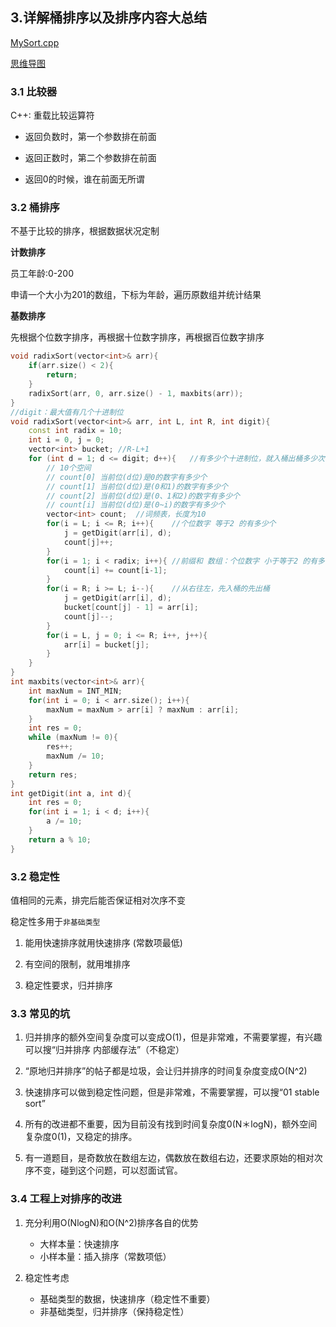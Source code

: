 ## 3.详解桶排序以及排序内容大总结
[MySort.cpp](../code/MySort.cpp)

[思维导图](../xmind/3.详解桶排序以及排序内容大总结.pdf)

### 3.1 比较器

C++: 重载比较运算符

- 返回负数时，第一个参数排在前面

- 返回正数时，第二个参数排在前面

- 返回0的时候，谁在前面无所谓

### 3.2 桶排序

不基于比较的排序，根据数据状况定制

**计数排序**

员工年龄:0-200

申请一个大小为201的数组，下标为年龄，遍历原数组并统计结果

**基数排序**

先根据个位数字排序，再根据十位数字排序，再根据百位数字排序

```cpp
void radixSort(vector<int>& arr){
    if(arr.size() < 2){
        return;
    }
    radixSort(arr, 0, arr.size() - 1, maxbits(arr));
}
//digit：最大值有几个十进制位
void radixSort(vector<int>& arr, int L, int R, int digit){
    const int radix = 10;
    int i = 0, j = 0;
    vector<int> bucket; //R-L+1
    for (int d = 1; d <= digit; d++){   //有多少个十进制位，就入桶出桶多少次
        // 10个空间
        // count[0] 当前位(d位)是0的数字有多少个
        // count[1] 当前位(d位)是(0和1)的数字有多少个
        // count[2] 当前位(d位)是(0、1和2)的数字有多少个
        // count[i] 当前位(d位)是(0~i)的数字有多少个
        vector<int> count;  //词频表，长度为10
        for(i = L; i <= R; i++){    //个位数字 等于2 的有多少个
            j = getDigit(arr[i], d);
            count[j]++;
        }
        for(i = 1; i < radix; i++){ //前缀和 数组：个位数字 小于等于2 的有多少个
            count[i] += count[i-1];
        }
        for(i = R; i >= L; i--){    //从右往左，先入桶的先出桶 
            j = getDigit(arr[i], d);
            bucket[count[j] - 1] = arr[i];
            count[j]--;
        }
        for(i = L, j = 0; i <= R; i++, j++){
            arr[i] = bucket[j];
        }
    }
}
int maxbits(vector<int>& arr){
    int maxNum = INT_MIN;
    for(int i = 0; i < arr.size(); i++){
        maxNum = maxNum > arr[i] ? maxNum : arr[i];
    }
    int res = 0;
    while (maxNum != 0){
        res++;
        maxNum /= 10;
    }
    return res;
}
int getDigit(int a, int d){
    int res = 0;
    for(int i = 1; i < d; i++){
        a /= 10;
    }
    return a % 10;
}
```

### 3.2 稳定性

值相同的元素，排完后能否保证相对次序不变

稳定性多用于`非基础类型`

1. 能用快速排序就用快速排序 (常数项最低)

2. 有空间的限制，就用堆排序

3. 稳定性要求，归并排序

### 3.3 常见的坑

1. 归并排序的额外空间复杂度可以变成O(1)，但是非常难，不需要掌握，有兴趣可以搜“归并排序 内部缓存法”（不稳定）

2. “原地归并排序”的帖子都是垃圾，会让归并排序的时间复杂度变成O(N^2)

3. 快速排序可以做到稳定性问题，但是非常难，不需要掌握，可以搜“01 stable sort”

4. 所有的改进都不重要，因为目前没有找到时间复杂度0(N＊logN)，额外空间复杂度0(1)，又稳定的排序。

5. 有一道题目，是奇数放在数组左边，偶数放在数组右边，还要求原始的相对次序不变，碰到这个问题，可以怼面试官。

### 3.4 工程上对排序的改进

1. 充分利用O(NlogN)和O(N^2)排序各自的优势
    - 大样本量：快速排序
    - 小样本量：插入排序（常数项低）

2. 稳定性考虑
    - 基础类型的数据，快速排序（稳定性不重要）
    - 非基础类型，归并排序（保持稳定性）